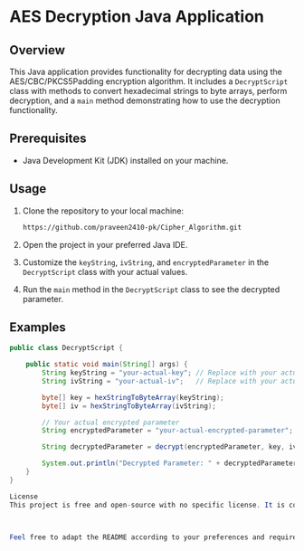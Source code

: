 # AES Decryption Java Application

## Overview

This Java application provides functionality for decrypting data using the AES/CBC/PKCS5Padding encryption algorithm. It includes a `DecryptScript` class with methods to convert hexadecimal strings to byte arrays, perform decryption, and a `main` method demonstrating how to use the decryption functionality.

## Prerequisites

- Java Development Kit (JDK) installed on your machine.

## Usage

1. Clone the repository to your local machine:

    ```bash
    https://github.com/praveen2410-pk/Cipher_Algorithm.git
    ```

2. Open the project in your preferred Java IDE.

3. Customize the `keyString`, `ivString`, and `encryptedParameter` in the `DecryptScript` class with your actual values.

4. Run the `main` method in the `DecryptScript` class to see the decrypted parameter.

## Examples

```java
public class DecryptScript {

    public static void main(String[] args) {
        String keyString = "your-actual-key"; // Replace with your actual key
        String ivString = "your-actual-iv";   // Replace with your actual IV

        byte[] key = hexStringToByteArray(keyString);
        byte[] iv = hexStringToByteArray(ivString);

        // Your actual encrypted parameter
        String encryptedParameter = "your-actual-encrypted-parameter";

        String decryptedParameter = decrypt(encryptedParameter, key, iv);

        System.out.println("Decrypted Parameter: " + decryptedParameter);
    }
}

License
This project is free and open-source with no specific license. It is considered to be in the public domain. Feel free to use, modify, and distribute it as needed for your purposes.



Feel free to adapt the README according to your preferences and requirements. If you have any more requests or questions, let me know!
